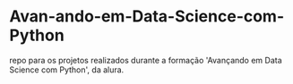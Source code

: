 # Avan-ando-em-Data-Science-com-Python
repo para os projetos realizados durante a formação 'Avançando em Data Science com Python', da alura.
